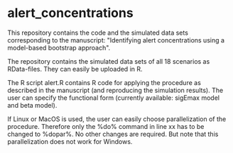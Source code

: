 # alert_concentrations

This repository contains the code and the simulated data sets corresponding to the manuscript: "Identifying alert concentrations using a model-based bootstrap approach".

The repository contains the simulated data sets of all 18 scenarios as RData-files. They can easily be uploaded in R. 

The R script alert.R contains R code for applying the procedure as described in the manuscript (and reproducing the simulation results). The user can specify the functional form (currently available: sigEmax model and beta model).

If Linux or MacOS is used, the user can easily choose parallelization of the procedure. Therefore only the %do% command in line xx has to be changed to %dopar%. No other changes are required. But note that this parallelization does not work for Windows. 

